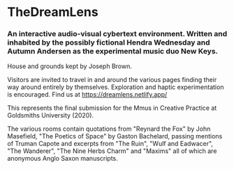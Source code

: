 # TheDreamLens
### An interactive audio-visual cybertext environment. Written and inhabited by the possibly fictional Hendra Wednesday and Autumn Andersen as the experimental music duo New Keys. 

House and grounds kept by Joseph Brown.

Visitors are invited to travel in and around the various pages finding their way around entirely by themselves.  Exploration and haptic experimentation is encouraged.  Find us at https://dreamlens.netlify.app/

This represents the final submission for the Mmus in Creative Practice at Goldsmiths University (2020).

The various rooms contain quotations from "Reynard the Fox" by John Masefield, "The Poetics of Space" by Gaston Bachelard, passing mentions of Truman Capote and excerpts from "The Ruin", "Wulf and Eadwacer", "The Wanderer", "The Nine Herbs Charm" and "Maxims" all of which are anonymous Anglo Saxon manuscripts.
